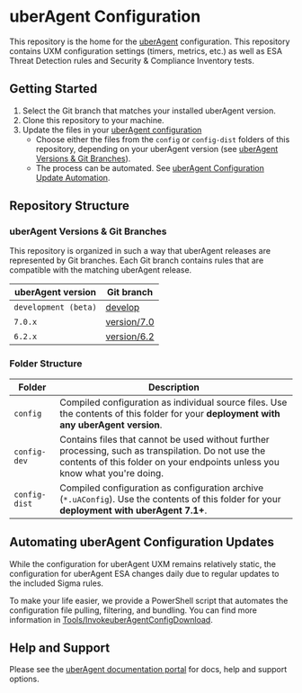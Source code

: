 # uberAgent Configuration

This repository is the home for the [uberAgent](https://uberagent.com/) configuration. This repository contains UXM configuration settings (timers, metrics, etc.) as well as ESA Threat Detection rules and Security & Compliance Inventory tests.

## Getting Started

1. Select the Git branch that matches your installed uberAgent version.
2. Clone this repository to your machine.
3. Update the files in your [uberAgent configuration](https://uberagent.com/docs/uberagent/latest/planning/configuration-options/) 
   - Choose either the files from the `config` or `config-dist` folders of this repository, depending on your uberAgent version (see [uberAgent Versions & Git Branches](#uberagent-versions--git-branches)).
   - The process can be automated. See [uberAgent Configuration Update Automation](#automating-uberagent-configuration-updates).

## Repository Structure

### uberAgent Versions & Git Branches

This repository is organized in such a way that uberAgent releases are represented by Git branches. Each Git branch contains rules that are compatible with the matching uberAgent release.

| uberAgent version | Git branch |
| ------- | --------------------- |
| `development (beta)` | [develop](../../tree/develop) |
| `7.0.x` | [version/7.0](../../tree/version/7.0) |
| `6.2.x` | [version/6.2](../../tree/version/6.2) |

### Folder Structure

| Folder        | Description                                                  |
| ------------- | ------------------------------------------------------------ |
| `config`      | Compiled configuration as individual source files. Use the contents of this folder for your **deployment with any uberAgent version**. |
| `config-dev`  | Contains files that cannot be used without further processing, such as transpilation. Do not use the contents of this folder on your endpoints unless you know what you're doing. |
| `config-dist` | Compiled configuration as configuration archive (`*.uAConfig`). Use the contents of this folder for your **deployment with uberAgent 7.1+**. |

## Automating uberAgent Configuration Updates

While the configuration for uberAgent UXM remains relatively static, the configuration for uberAgent ESA changes daily due to regular updates to the included Sigma rules.

To make your life easier, we provide a PowerShell script that automates the configuration file pulling, filtering, and bundling. You can find more information in [Tools/InvokeuberAgentConfigDownload](Tools/InvokeuberAgentConfigDownload).

## Help and Support

Please see the [uberAgent documentation portal](https://uberagent.com/docs/) for docs, help and support options.
